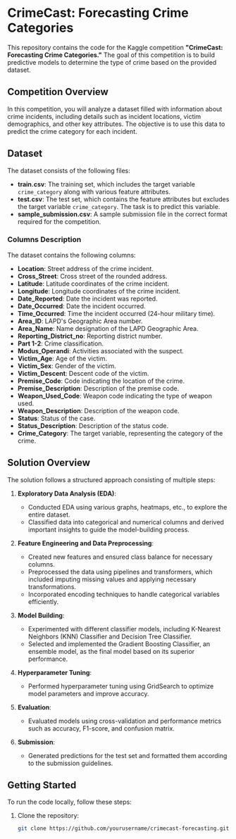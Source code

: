 # CrimeCast: Forecasting Crime Categories

This repository contains the code for the Kaggle competition **"CrimeCast: Forecasting Crime Categories."** The goal of this competition is to build predictive models to determine the type of crime based on the provided dataset.

## Competition Overview

In this competition, you will analyze a dataset filled with information about crime incidents, including details such as incident locations, victim demographics, and other key attributes. The objective is to use this data to predict the crime category for each incident.

## Dataset

The dataset consists of the following files:

- **train.csv**: The training set, which includes the target variable `crime_category` along with various feature attributes.
- **test.csv**: The test set, which contains the feature attributes but excludes the target variable `crime_category`. The task is to predict this variable.
- **sample_submission.csv**: A sample submission file in the correct format required for the competition.

### Columns Description

The dataset contains the following columns:

- **Location**: Street address of the crime incident.
- **Cross_Street**: Cross street of the rounded address.
- **Latitude**: Latitude coordinates of the crime incident.
- **Longitude**: Longitude coordinates of the crime incident.
- **Date_Reported**: Date the incident was reported.
- **Date_Occurred**: Date the incident occurred.
- **Time_Occurred**: Time the incident occurred (24-hour military time).
- **Area_ID**: LAPD's Geographic Area number.
- **Area_Name**: Name designation of the LAPD Geographic Area.
- **Reporting_District_no**: Reporting district number.
- **Part 1-2**: Crime classification.
- **Modus_Operandi**: Activities associated with the suspect.
- **Victim_Age**: Age of the victim.
- **Victim_Sex**: Gender of the victim.
- **Victim_Descent**: Descent code of the victim.
- **Premise_Code**: Code indicating the location of the crime.
- **Premise_Description**: Description of the premise code.
- **Weapon_Used_Code**: Weapon code indicating the type of weapon used.
- **Weapon_Description**: Description of the weapon code.
- **Status**: Status of the case.
- **Status_Description**: Description of the status code.
- **Crime_Category**: The target variable, representing the category of the crime.

## Solution Overview

The solution follows a structured approach consisting of multiple steps:

1. **Exploratory Data Analysis (EDA)**: 
   - Conducted EDA using various graphs, heatmaps, etc., to explore the entire dataset.
   - Classified data into categorical and numerical columns and derived important insights to guide the model-building process.

2. **Feature Engineering and Data Preprocessing**:
   - Created new features and ensured class balance for necessary columns.
   - Preprocessed the data using pipelines and transformers, which included imputing missing values and applying necessary transformations.
   - Incorporated encoding techniques to handle categorical variables efficiently.

3. **Model Building**:
   - Experimented with different classifier models, including K-Nearest Neighbors (KNN) Classifier and Decision Tree Classifier.
   - Selected and implemented the Gradient Boosting Classifier, an ensemble model, as the final model based on its superior performance.

4. **Hyperparameter Tuning**:
   - Performed hyperparameter tuning using GridSearch to optimize model parameters and improve accuracy.

5. **Evaluation**:
   - Evaluated models using cross-validation and performance metrics such as accuracy, F1-score, and confusion matrix.

6. **Submission**:
   - Generated predictions for the test set and formatted them according to the submission guidelines.

## Getting Started

To run the code locally, follow these steps:

1. Clone the repository:
   ```bash
   git clone https://github.com/yourusername/crimecast-forecasting.git
